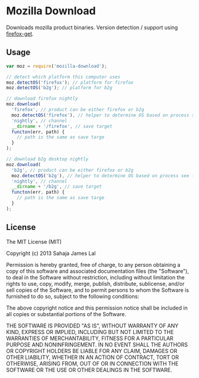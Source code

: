 # Mozilla Download

Downloads mozilla product binaries. Version detection / support using [firefox-get](https://github.com/jsantell/node-firefox-get).

## Usage

``` js
var moz = require('mozilla-download');

// detect which platform this computer uses
moz.detectOS('firefox'); // platform for firefox
moz.detectOS('b2g'); // platform for b2g

// download firefox nightly
moz.download(
  'firefox', // product can be either firefox or b2g
  moz.detectOS('firefox'), // helper to determine OS based on process see firefox-get for options
  'nightly', // channel
  __dirname + '/firefox', // save target
  functon(err, path) {
    // path is the same as save targe
  }
);

// download b2g desktop nightly
moz.download(
  'b2g', // product can be either firefox or b2g
  moz.detectOS('b2g'), // helper to determine OS based on process see firefox-get for options
  'nightly', // channel
  __dirname + '/b2g', // save target
  functon(err, path) {
    // path is the same as save targe
  }
);

```


## License

The MIT License (MIT)

Copyright (c) 2013 Sahaja James Lal

Permission is hereby granted, free of charge, to any person obtaining a copy
of this software and associated documentation files (the "Software"), to deal
in the Software without restriction, including without limitation the rights
to use, copy, modify, merge, publish, distribute, sublicense, and/or sell
copies of the Software, and to permit persons to whom the Software is
furnished to do so, subject to the following conditions:

The above copyright notice and this permission notice shall be included in
all copies or substantial portions of the Software.

THE SOFTWARE IS PROVIDED "AS IS", WITHOUT WARRANTY OF ANY KIND, EXPRESS OR
IMPLIED, INCLUDING BUT NOT LIMITED TO THE WARRANTIES OF MERCHANTABILITY,
FITNESS FOR A PARTICULAR PURPOSE AND NONINFRINGEMENT. IN NO EVENT SHALL THE
AUTHORS OR COPYRIGHT HOLDERS BE LIABLE FOR ANY CLAIM, DAMAGES OR OTHER
LIABILITY, WHETHER IN AN ACTION OF CONTRACT, TORT OR OTHERWISE, ARISING FROM,
OUT OF OR IN CONNECTION WITH THE SOFTWARE OR THE USE OR OTHER DEALINGS IN
THE SOFTWARE.

